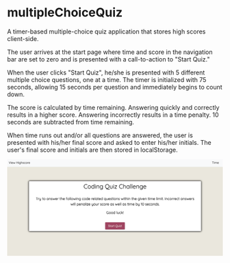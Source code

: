 # multipleChoiceQuiz
A timer-based multiple-choice quiz application that stores high scores client-side.


The user arrives at the start page where time and score in the navigation bar are set to zero and is presented with a call-to-action to "Start Quiz."

When the user clicks "Start Quiz", he/she is presented with 5 different multiple choice questions, one at a time. The timer is initialized with 75 seconds, allowing 15 seconds per question and immediately begins to count down.


The score is calculated by time remaining. Answering quickly and correctly results in a higher score. Answering incorrectly results in a time penalty. 10 seconds are subtracted from time remaining.


When time runs out and/or all questions are answered, the user is presented with his/her final score and asked to enter his/her initials. The user's final score and initials are then stored in localStorage.

<img src="quiz.png">
